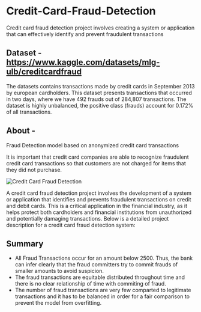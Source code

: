 # Credit-Card-Fraud-Detection
Credit card fraud detection project involves creating a system or application that can effectively identify and prevent fraudulent transactions


## Dataset - https://www.kaggle.com/datasets/mlg-ulb/creditcardfraud
  The datasets contains transactions made by credit cards in September 2013 by european cardholders. This dataset presents transactions that occurred in two days, where we have 492 frauds out of 284,807 transactions. The dataset is highly unbalanced, the positive class (frauds) account for 0.172% of all transactions.

## About - 

Fraud Detection model based on anonymized credit card transactions

It is important that credit card companies are able to recognize fraudulent credit card transactions so that customers are not charged for items that they did not purchase.

![Credit Card Fraud Detection](https://github.com/Dipanshu-Jagat/Credit-Card-Fraud-Detection/assets/86709644/f4b4011e-c0c8-4d34-9e2e-ad117a5ded41)

A credit card fraud detection project involves the development of a system or application that identifies and prevents fraudulent transactions on credit and debit cards. This is a critical application in the financial industry, as it helps protect both cardholders and financial institutions from unauthorized and potentially damaging transactions. Below is a detailed project description for a credit card fraud detection system:

## Summary 
* All Fraud Transactions occur for an amount below 2500. Thus, the bank can infer clearly that the fraud committers try to commit frauds of smaller amounts to avoid suspicion.
* The fraud transactions are equitable distributed throughout time and there is no clear relationship of time with commiting of fraud.
* The number of fraud transactions are very few comparted to legitimate transactions and it has to be balanced in order for a fair comparison to prevent the model from overfitting.
